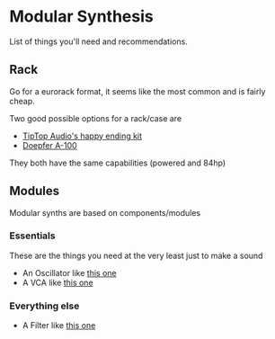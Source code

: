 # Modular Synthesis

List of things you'll need and recommendations.

## Rack

Go for a eurorack format, it seems like the most common and is fairly cheap.

Two good possible options for a rack/case are

- [TipTop Audio's happy ending kit](http://www.tiptopaudio.com/hek.php)
- [Doepfer A-100](http://www.proaudioeurope.com/keyboards/modular-synths/doepfer-a-100lc3-raw-wooden-case.html)

They both have the same capabilities (powered and 84hp)

## Modules

Modular synths are based on components/modules

### Essentials

These are the things you need at the very least just to make a sound

- An Oscillator like [this one](http://www.dv247.com/keyboards-and-midi/doepfer-a-143-3-eurorack-quad-lfo-module--219741)
- A VCA like [this one](http://www.dv247.com/keyboards-and-midi/doepfer-a-132-1-eurorack-synthesizer-module--106919)

### Everything else

- A Filter like [this one](http://www.dv247.com/keyboards-and-midi/doepfer-a-106-5-sem-filter-module--219733)
